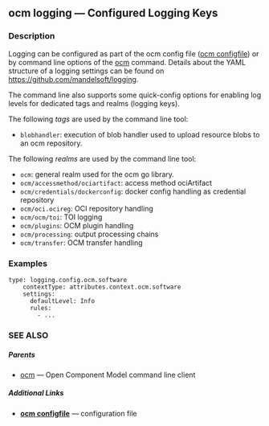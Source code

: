 ## ocm logging &mdash; Configured Logging Keys

### Description


Logging can be configured as part of the ocm config file ([ocm configfile](ocm_configfile.md))
or by command line options of the [ocm](ocm.md) command. Details about
the YAML structure of a logging settings can be found on https://github.com/mandelsoft/logging.

The command line also supports some quick-config options for enabling log levels
for dedicated tags and realms (logging keys).

The following *tags* are used by the command line tool:

  - <code>blobhandler</code>: execution of blob handler used to upload resource blobs to an ocm repository.



The following *realms* are used by the command line tool:

  - <code>ocm</code>: general realm used for the ocm go library.
  - <code>ocm/accessmethod/ociartifact</code>: access method ociArtifact
  - <code>ocm/credentials/dockerconfig</code>: docker config handling as credential repository
  - <code>ocm/oci.ocireg</code>: OCI repository handling
  - <code>ocm/ocm/toi</code>: TOI logging
  - <code>ocm/plugins</code>: OCM plugin handling
  - <code>ocm/processing</code>: output processing chains
  - <code>ocm/transfer</code>: OCM transfer handling



### Examples

```
type: logging.config.ocm.software
    contextType: attributes.context.ocm.software
    settings:
      defaultLevel: Info
      rules:
        - ...
```

### SEE ALSO

##### Parents

* [ocm](ocm.md)	 &mdash; Open Component Model command line client



##### Additional Links

* [<b>ocm configfile</b>](ocm_configfile.md)	 &mdash; configuration file

